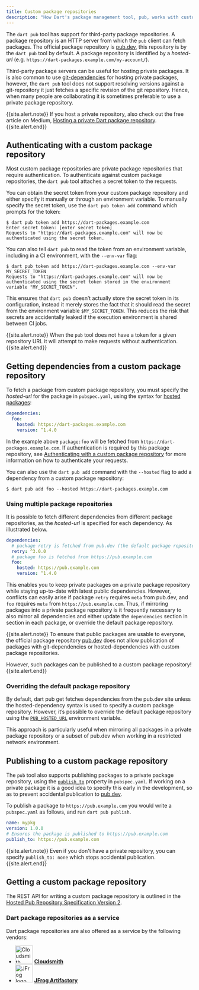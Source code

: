 ```yaml
---
title: Custom package repositories
description: "How Dart's package management tool, pub, works with custom package repositories."
---
```


The `dart pub` tool has support for third-party package repositories. A package
repository is an HTTP server from which the `pub` client can fetch packages.
The official package repository is [pub.dev]({{site.pub}}), this repository
is by the `dart pub` tool by default. A package repository is identified by a
_hosted-url_ (e.g. `https://dart-packages.example.com/my-account/`). 

Third-party package servers can be useful for hosting private packages. 
It is also common to use [git-dependencies](/tools/pub/dependencies#git-packages) 
for hosting private packages, however, 
the `dart pub` tool does not support resolving versions against
a git-repository it just fetches a specific revision of the git repository.
Hence, when many people are collaborating it is sometimes preferable to use a
private package repository.

{{site.alert.note}}
  If you host a private repository, also check out the free article on Medium,
  [Hosting a private Dart package repository](https://medium.com/dartlang/hosting-a-private-dart-package-repository-774c3c51dff9).
{{site.alert.end}}

## Authenticating with a custom package repository

Most custom package repositories are
private package repositories that require authentication.
To authenticate against custom package repositories,
the `dart pub` tool attaches a secret token to the requests.

You can obtain the secret token from your custom package repository
and either specify it manually or through an environment variable.
To manually specify the secret token,
use the `dart pub token add` command
which prompts for the token:

```terminal
$ dart pub token add https://dart-packages.example.com
Enter secret token: [enter secret token]
Requests to "https://dart-packages.example.com" will now be authenticated using the secret token.
```

You can also tell `dart pub` to read the token from an environment variable,
including in a CI environment, with the `--env-var` flag:

```terminal
$ dart pub token add https://dart-packages.example.com --env-var MY_SECRET_TOKEN
Requests to "https://dart-packages.example.com" will now be authenticated using the secret token stored in the environment variable "MY_SECRET_TOKEN".
```

This ensures that `dart pub` doesn’t actually 
store the secret token in its configuration, 
instead it merely stores the fact that it
should read the secret from the environment variable `$MY_SECRET_TOKEN`. 
This reduces the risk that secrets are accidentally leaked
if the execution environment is shared between CI jobs.

{{site.alert.note}}
  When the `pub` tool does not have a token for a given
  repository URL it will attempt to make requests without authentication.
{{site.alert.end}}


## Getting dependencies from a custom package repository

To fetch a package from custom package repository,
you must specify the _hosted-url_ for the package in `pubspec.yaml`, 
using the syntax for [hosted packages](/tools/pub/dependencies#hosted-packages):

```yaml
dependencies:
  foo:
    hosted: https://dart-packages.example.com
    version: ^1.4.0
```

In the example above `package:foo` 
will be fetched from `https://dart-packages.example.com`. 
If authentication is required by this package repository, 
see [Authenticating with a custom package repository][]
for more information on how to authenticate your requests.

You can also use the `dart pub add` command
with the `--hosted` flag to add a dependency from a custom package repository:

```terminal
$ dart pub add foo --hosted https://dart-packages.example.com
```

[Authenticating with a custom package repository]: #authenticating-with-a-custom-package-repository

### Using multiple package repositories

It is possible to fetch different dependencies from different package
repositories, as the _hosted-url_ is specified for each dependency. As
illustrated below.

```yaml
dependencies:
  # package retry is fetched from pub.dev (the default package repository)
  retry: ^3.0.0
  # package foo is fetched from https://pub.example.com
  foo:
    hosted: https://pub.example.com
    version: ^1.4.0
```

This enables you to keep private packages on a private package repository
while staying up-to-date with latest public dependencies. However, conflicts can
easily arise if package `retry` requires `meta` from pub.dev, and `foo` requires
`meta` from `https://pub.example.com`. Thus, if mirroring packages into a private
package repository is it frequently necessary to also mirror all dependencies
and either update the `dependencies` section in section in each package, or
override the default package repository.

{{site.alert.note}}
  To ensure that public packages are usable to everyone, the official package
  repository [pub.dev]({{site.pub}}) does not allow publication of packages
  with git-dependencies or hosted-dependencies with custom package repositories.

  However, such packages can be published to a custom package repository!
{{site.alert.end}}


### Overriding the default package repository

By default, dart pub get fetches dependencies from the pub.dev site
unless the hosted-dependency syntax 
is used to specify a custom package repository.
However, it’s possible to override the default package repository using the
[`PUB_HOSTED_URL`](/tools/pub/environment-variables) environment variable.

This approach is particularly useful when mirroring
all packages in a private package repository 
or a subset of pub.dev when working in a restricted network environment.


## Publishing to a custom package repository

The `pub` tool also supports publishing packages to a private package
repository, using the [`publish_to`](/tools/pub/pubspec#publish_to) property in
`pubspec.yaml`. If working on a private package it is a good idea to specify
this early in the development, so as to prevent accidental publication to
[pub.dev]({{site.pub}}). 

To publish a package to `https://pub.example.com` you would write a
`pubspec.yaml` as follows, and run `dart pub publish`.

```yaml
name: mypkg
version: 1.0.0
# Ensures the package is published to https://pub.example.com
publish_to: https://pub.example.com
```

{{site.alert.note}}
  Even if you don't have a private repository, you can specify
  `publish_to: none` which stops accidental publication.
{{site.alert.end}}


## Getting a custom package repository

The REST API for writing a custom package repository is outlined in the
[Hosted Pub Repository Specification Version 2][repository-spec-v2.md].


### Dart package repositories as a service

Dart package repositories are also offered as a service
by the following vendors:

<ul class="col2">
<li>
  <img src="/assets/img/tools/cloudsmith.svg" width="48" alt="Cloudsmith logo">
  <a href="https://help.cloudsmith.io/docs/dart-repository"><b>Cloudsmith</b></a>
</li>
<li>
  <img src="/assets/img/tools/jfrog.svg" width="48" alt="JFrog logo">
  <a href="https://www.jfrog.com/confluence/display/JFROG/Pub+Repositories"><b>JFrog Artifactory</b></a>
</li>
</ul>


[repository-spec-v2.md]: https://github.com/dart-lang/pub/blob/master/doc/repository-spec-v2.md
